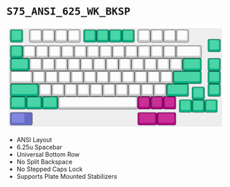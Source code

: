 # `S75_ANSI_625_WK_BKSP`

![ANSI, 6.25u Spacerbar, WinKey, No Split Backspace](./S75_ANSI_625_WK_BKSP.svg)

- ANSI Layout
- 6.25u Spacebar
- Universal Bottom Row
- No Split Backspace
- No Stepped Caps Lock
- Supports Plate Mounted Stabilizers
